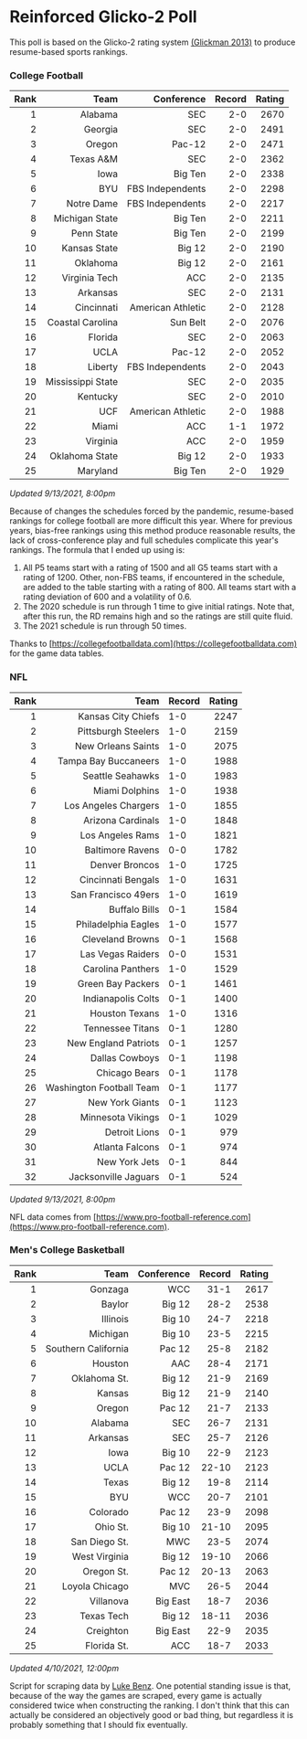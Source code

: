# Reinforced Glicko-2 Poll

This poll is based on the Glicko-2 rating system [\(Glickman 2013\)](http://glicko.net/glicko/glicko2.pdf) to produce resume-based sports rankings.

### College Football
| Rank  | Team                 | Conference           | Record   | Rating |
| ---:  | ---:                 | ---:                 | ---:     | ---:   |
| 1     | Alabama              | SEC                  | 2-0      | 2670   |
| 2     | Georgia              | SEC                  | 2-0      | 2491   |
| 3     | Oregon               | Pac-12               | 2-0      | 2471   |
| 4     | Texas A&M            | SEC                  | 2-0      | 2362   |
| 5     | Iowa                 | Big Ten              | 2-0      | 2338   |
| 6     | BYU                  | FBS Independents     | 2-0      | 2298   |
| 7     | Notre Dame           | FBS Independents     | 2-0      | 2217   |
| 8     | Michigan State       | Big Ten              | 2-0      | 2211   |
| 9     | Penn State           | Big Ten              | 2-0      | 2199   |
| 10    | Kansas State         | Big 12               | 2-0      | 2190   |
| 11    | Oklahoma             | Big 12               | 2-0      | 2161   |
| 12    | Virginia Tech        | ACC                  | 2-0      | 2135   |
| 13    | Arkansas             | SEC                  | 2-0      | 2131   |
| 14    | Cincinnati           | American Athletic    | 2-0      | 2128   |
| 15    | Coastal Carolina     | Sun Belt             | 2-0      | 2076   |
| 16    | Florida              | SEC                  | 2-0      | 2063   |
| 17    | UCLA                 | Pac-12               | 2-0      | 2052   |
| 18    | Liberty              | FBS Independents     | 2-0      | 2043   |
| 19    | Mississippi State    | SEC                  | 2-0      | 2035   |
| 20    | Kentucky             | SEC                  | 2-0      | 2010   |
| 21    | UCF                  | American Athletic    | 2-0      | 1988   |
| 22    | Miami                | ACC                  | 1-1      | 1972   |
| 23    | Virginia             | ACC                  | 2-0      | 1959   |
| 24    | Oklahoma State       | Big 12               | 2-0      | 1933   |
| 25    | Maryland             | Big Ten              | 2-0      | 1929   |
_Updated 9/13/2021, 8:00pm_

Because of changes the schedules forced by the pandemic, resume-based rankings for college football are more difficult this year. Where for previous years, bias-free rankings using this method produce reasonable results, the lack of cross-conference play and full schedules complicate this year's rankings. The formula that I ended up using is:

1. All P5 teams start with a rating of 1500 and all G5 teams start with a rating of 1200. Other, non-FBS teams, if encountered in the schedule, are added to the table starting with a rating of 800. All teams start with a rating deviation of 600 and a volatility of 0.6.
2. The 2020 schedule is run through 1 time to give initial ratings. Note that, after this run, the RD remains high and so the ratings are still quite fluid.
3. The 2021 schedule is run through 50 times.

Thanks to [https://collegefootballdata.com](https://collegefootballdata.com) for the game data tables.

### NFL
| Rank  | Team                       | Record   | Rating |
| ---:  | ---:                       | :---     | ---:   |
| 1     | Kansas City Chiefs         | 1-0      | 2247   |
| 2     | Pittsburgh Steelers        | 1-0      | 2159   |
| 3     | New Orleans Saints         | 1-0      | 2075   |
| 4     | Tampa Bay Buccaneers       | 1-0      | 1988   |
| 5     | Seattle Seahawks           | 1-0      | 1983   |
| 6     | Miami Dolphins             | 1-0      | 1938   |
| 7     | Los Angeles Chargers       | 1-0      | 1855   |
| 8     | Arizona Cardinals          | 1-0      | 1848   |
| 9     | Los Angeles Rams           | 1-0      | 1821   |
| 10    | Baltimore Ravens           | 0-0      | 1782   |
| 11    | Denver Broncos             | 1-0      | 1725   |
| 12    | Cincinnati Bengals         | 1-0      | 1631   |
| 13    | San Francisco 49ers        | 1-0      | 1619   |
| 14    | Buffalo Bills              | 0-1      | 1584   |
| 15    | Philadelphia Eagles        | 1-0      | 1577   |
| 16    | Cleveland Browns           | 0-1      | 1568   |
| 17    | Las Vegas Raiders          | 0-0      | 1531   |
| 18    | Carolina Panthers          | 1-0      | 1529   |
| 19    | Green Bay Packers          | 0-1      | 1461   |
| 20    | Indianapolis Colts         | 0-1      | 1400   |
| 21    | Houston Texans             | 1-0      | 1316   |
| 22    | Tennessee Titans           | 0-1      | 1280   |
| 23    | New England Patriots       | 0-1      | 1257   |
| 24    | Dallas Cowboys             | 0-1      | 1198   |
| 25    | Chicago Bears              | 0-1      | 1178   |
| 26    | Washington Football Team   | 0-1      | 1177   |
| 27    | New York Giants            | 0-1      | 1123   |
| 28    | Minnesota Vikings          | 0-1      | 1029   |
| 29    | Detroit Lions              | 0-1      | 979    |
| 30    | Atlanta Falcons            | 0-1      | 974    |
| 31    | New York Jets              | 0-1      | 844    |
| 32    | Jacksonville Jaguars       | 0-1      | 524    |
_Updated 9/13/2021, 8:00pm_

NFL data comes from [https://www.pro-football-reference.com](https://www.pro-football-reference.com).

### Men's College Basketball
| Rank  | Team                 | Conference | Record   | Rating |
| ---:  | ---:                 | ---:       | ---:     | ---:   |
| 1     | Gonzaga              | WCC        | 31-1     | 2617   |
| 2     | Baylor               | Big 12     | 28-2     | 2538   |
| 3     | Illinois             | Big 10     | 24-7     | 2218   |
| 4     | Michigan             | Big 10     | 23-5     | 2215   |
| 5     | Southern California  | Pac 12     | 25-8     | 2182   |
| 6     | Houston              | AAC        | 28-4     | 2171   |
| 7     | Oklahoma St.         | Big 12     | 21-9     | 2169   |
| 8     | Kansas               | Big 12     | 21-9     | 2140   |
| 9     | Oregon               | Pac 12     | 21-7     | 2133   |
| 10    | Alabama              | SEC        | 26-7     | 2131   |
| 11    | Arkansas             | SEC        | 25-7     | 2126   |
| 12    | Iowa                 | Big 10     | 22-9     | 2123   |
| 13    | UCLA                 | Pac 12     | 22-10    | 2123   |
| 14    | Texas                | Big 12     | 19-8     | 2114   |
| 15    | BYU                  | WCC        | 20-7     | 2101   |
| 16    | Colorado             | Pac 12     | 23-9     | 2098   |
| 17    | Ohio St.             | Big 10     | 21-10    | 2095   |
| 18    | San Diego St.        | MWC        | 23-5     | 2074   |
| 19    | West Virginia        | Big 12     | 19-10    | 2066   |
| 20    | Oregon St.           | Pac 12     | 20-13    | 2063   |
| 21    | Loyola Chicago       | MVC        | 26-5     | 2044   |
| 22    | Villanova            | Big East   | 18-7     | 2036   |
| 23    | Texas Tech           | Big 12     | 18-11    | 2036   |
| 24    | Creighton            | Big East   | 22-9     | 2035   |
| 25    | Florida St.          | ACC        | 18-7     | 2033   |
_Updated 4/10/2021, 12:00pm_

Script for scraping data by [Luke Benz](https://github.com/lbenz731/NCAA_Hoops).
One potential standing issue is that, because of the way the games are scraped, every game is actually considered twice when constructing the ranking. I don't think that this can actually be considered an objectively good or bad thing, but regardless it is probably something that I should fix eventually.
